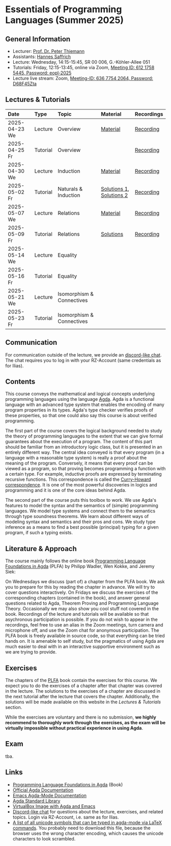# Essentials of Programming Languages (Summer 2025)

## General Information

- Lecturer: [Prof. Dr. Peter Thiemann](/team/thiemann.md)
- Assistants: [Hannes Saffrich](/team/saffrich.md)
- Lecture: Wednesday, 14:15-15:45, SR 00 006, G.-Köhler-Allee 051
- Tutorials: Friday, 12:15-13:45, online via Zoom, [Meeting ID: 612 1758 5445, Password: eopl-2025][zoom-tut]
- Lecture live stream: Zoom, [Meeting-ID: 636 7754 2064, Password: D68F45Zta][zoom]

[zoom]: https://uni-freiburg.zoom-x.de/j/63677542064?pwd=SRbStbdJDtWnCrr7lvdFiyEs8y1FaK.1
[zoom-tut]: https://uni-freiburg.zoom-x.de/j/61217585445?pwd=UnCaWLR0ozP2wC8ElRbPl54JYslbq7.1

## Lectures & Tutorials

| Date | Type | Topic | Material | Recordings 
|:-----|:-----|:-----|:-----|:-----|
| 2025-04-23 We | Lecture | Overview | [Material][lec01-material] | [Recording][lec01-rec] |
| 2025-04-25 Fr | Tutorial | Overview | | [Recording][tut01-rec] |
| 2025-04-30 We | Lecture | Induction |  [Material][lec02-material] |  [Recording][lec02-rec] |
| 2025-05-02 Fr | Tutorial | Naturals & Induction | [Solutions 1][sol01], [Solutions 2][sol02] | [Recording][tut02-rec] |
| 2025-05-07 We | Lecture | Relations |   [Material][lec03-material] | [Recording][lec03-rec] |
| 2025-05-09 Fr | Tutorial | Relations |  [Solutions][sol03] | [Recording][tut03-rec] |
| 2025-05-14 We | Lecture | Equality |  |  |
| 2025-05-16 Fr | Tutorial | Equality |  |  |
| 2025-05-21 We | Lecture | Isomorphism & Connectives |  |  |
| 2025-05-23 Fr | Tutorial | Isomorphism & Connectives |  |  |

[lec01-material]: https://github.com/proglang/eopl-lecture-notes/blob/main/src/Lecture1.lagda.md
[lec01-rec]: http://archive.informatik.uni-freiburg.de/courses/proglang/2025-SS-EOPL/2025-04-23-lecture-1.mp4
[tut01-rec]: http://archive.informatik.uni-freiburg.de/courses/proglang/2025-SS-EOPL/2025-04-25-tutorial-1.mp4
[lec02-material]: https://github.com/proglang/eopl-lecture-notes/blob/main/src/Lecture2.lagda.md
[lec02-rec]: http://archive.informatik.uni-freiburg.de/courses/proglang/2025-SS-EOPL/2025-04-30-lecture-1.mp4
[tut02-rec]: http://archive.informatik.uni-freiburg.de/courses/proglang/2025-SS-EOPL/2025-05-02-tutorial-1.mp4
[lec03-material]: https://github.com/proglang/eopl-lecture-notes/blob/main/src/Lecture3.lagda.md
[lec03-rec]: http://archive.informatik.uni-freiburg.de/courses/proglang/2025-SS-EOPL/2025-05-07-lecture-1.mp4
[tut03-rec]: http://archive.informatik.uni-freiburg.de/courses/proglang/2025-SS-EOPL/2025-05-09-tutorial-1.mp4
[sol01]:     http://archive.informatik.uni-freiburg.de/courses/proglang/2025-SS-EOPL/solutions/chap01_naturals.agda
[sol02]:     http://archive.informatik.uni-freiburg.de/courses/proglang/2025-SS-EOPL/solutions/chap02_induction.agda
[sol03]:     http://archive.informatik.uni-freiburg.de/courses/proglang/2025-SS-EOPL/solutions/chap03_relations.agda

## Communication

For communication outside of the lecture, we provide an 
[discord-like chat](https://chat.laurel.informatik.uni-freiburg.de/invite/gj6wpJ).
The chat requires you to log in with your RZ-Account (same credentials as for Ilias).

## Contents

This course conveys the mathematical and logical concepts underlying programming languages using the language [Agda](https://en.wikipedia.org/wiki/Agda_(programming_language)). 
Agda is a functional language with an advanced type system that enables the encoding of many program properties in its types. 
Agda's type checker verifies proofs of these properties, so that one could also say this course is about verified programming.

The first part of the course covers the logical background needed to study the theory of programming languages to the extent that we can give formal guarantees about the execution of a program. 
The content of this part should be familiar from an introductory logic class, but it is presented in an entirely different way. 
The central idea conveyed is that every program (in a language with a reasonable type system) is really a proof about the meaning of the program. 
Conversely, it means that every proof can be viewed as a program, so that proving becomes programming a function with a certain type. 
For example, inductive proofs are expressed by terminating recursive functions. 
This correspondence is called the [Curry-Howard correspondence](https://en.wikipedia.org/wiki/Curry%E2%80%93Howard_correspondence). 
It is one of the most powerful discoveries in logics and programming and it is one of the core ideas behind Agda.

The second part of the course puts this toolbox to work.
We use Agda's features to model the syntax and the semantics of (simple) programming languages. 
We model type systems and connect them to the semantics through type soundness theorems. 
We learn about different ways of modeling syntax and semantics and their pros and cons. 
We study type inference as a means to find a best possible (principal) typing for a given program, if such a typing exists.

## Literature & Approach
The course mainly follows the online book [Programming Language Foundations in Agda](https://plfa.github.io/) (PLFA) by Philipp Wadler, Wen Kokke, and Jeremy Siek:

On Wednesdays we discuss (part of) a chapter from the PLFA book. 
We ask you to prepare for this by reading the chapter in advance. 
We will try to cover questions interactively.
On Fridays we discuss the exercises of the corresponding chapters (contained in the book), and answer general questions related to Agda, Theorem Proving and Programming Language Theory. 
Occasionally we may also show you cool stuff not covered in the book.
Recordings of the lecture and tutorials will be available so that asychronous participation is possible. 
If you do not wish to appear in the recordings, feel free to use an alias in
the Zoom meetings, turn camera and microphone off, and use the Zoom chat for
anonymous participation.
The PLFA book is freely available in source code, so that everything can be tried hands on. 
It is amenable to self study, but the pragmatics of using Agda are much easier to deal with in an interactive supportive environment such as we are trying to provide.

## Exercises

The chapters of the [PLFA](https://plfa.github.io/) book contain the exercises
for this course. We expect you to do the exercises of a chapter after that
chapter was covered in the lecture. The solutions to the exercises of a chapter
are discussed in the next tutorial after the lecture that covers the chapter.
Additionally, the solutions will be made available on this website in the
*Lectures & Tutorials* section.

While the exercises are voluntary and there is no submission, **we highly
recommend to thoroughly work through the exercises, as the exam will be
virtually impossible without practical experience in using Agda**.

## Exam

tba.

## Links

- [Programming Language Foundations in Agda](https://plfa.github.io/) (Book)
- [Official Agda Documentation](https://agda.readthedocs.io/en/latest/)
- [Emacs Agda-Mode Documentation](https://agda.readthedocs.io/en/v2.6.3/tools/emacs-mode.html)
- [Agda Standard Library](https://github.com/agda/agda-stdlib)
- [VirtualBox Image with Agda and Emacs](http://archive.informatik.uni-freiburg.de/courses/proglang/2023-WS-EOPL/Agda%20VM%202023%20WS.ova)
- [Discord-like chat](https://chat.laurel.informatik.uni-freiburg.de/invite/gj6wpJ) for questions about the lecture, exercises, and related topics. Login via RZ-Account, i.e. same as for Ilias.
- [A list of all unicode symbols that can be typed in agda-mode via LaTeX commands](https://proglang.informatik.uni-freiburg.de/teaching/proglang/2023ws/extras/agda-input.txt). You probably need to download this file, because the browser uses the wrong character encoding, which causes the unicode characters to look scrambled.
